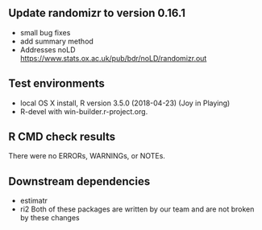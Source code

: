 ## Update randomizr to version 0.16.1
* small bug fixes
* add summary method
* Addresses noLD <https://www.stats.ox.ac.uk/pub/bdr/noLD/randomizr.out>

## Test environments
* local OS X install, R version 3.5.0 (2018-04-23) (Joy in Playing)
* R-devel with win-builder.r-project.org.

## R CMD check results
There were no ERRORs, WARNINGs, or NOTEs.

## Downstream dependencies
* estimatr
* ri2
Both of these packages are written by our team and are not broken by these changes

